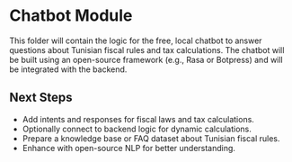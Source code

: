 # Chatbot Module

This folder will contain the logic for the free, local chatbot to answer questions about Tunisian fiscal rules and tax calculations. The chatbot will be built using an open-source framework (e.g., Rasa or Botpress) and will be integrated with the backend.

## Next Steps

- Add intents and responses for fiscal laws and tax calculations.
- Optionally connect to backend logic for dynamic calculations.
- Prepare a knowledge base or FAQ dataset about Tunisian fiscal rules.
- Enhance with open-source NLP for better understanding.

